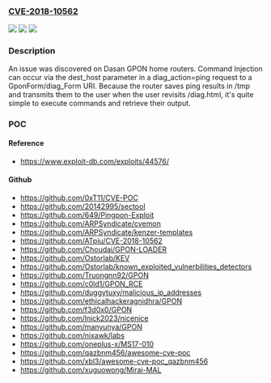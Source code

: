 ### [CVE-2018-10562](https://cve.mitre.org/cgi-bin/cvename.cgi?name=CVE-2018-10562)
![](https://img.shields.io/static/v1?label=Product&message=n%2Fa&color=blue)
![](https://img.shields.io/static/v1?label=Version&message=n%2Fa&color=blue)
![](https://img.shields.io/static/v1?label=Vulnerability&message=n%2Fa&color=brighgreen)

### Description

An issue was discovered on Dasan GPON home routers. Command Injection can occur via the dest_host parameter in a diag_action=ping request to a GponForm/diag_Form URI. Because the router saves ping results in /tmp and transmits them to the user when the user revisits /diag.html, it's quite simple to execute commands and retrieve their output.

### POC

#### Reference
- https://www.exploit-db.com/exploits/44576/

#### Github
- https://github.com/0xT11/CVE-POC
- https://github.com/20142995/sectool
- https://github.com/649/Pingpon-Exploit
- https://github.com/ARPSyndicate/cvemon
- https://github.com/ARPSyndicate/kenzer-templates
- https://github.com/ATpiu/CVE-2018-10562
- https://github.com/Choudai/GPON-LOADER
- https://github.com/Ostorlab/KEV
- https://github.com/Ostorlab/known_exploited_vulnerbilities_detectors
- https://github.com/Truongnn92/GPON
- https://github.com/c0ld1/GPON_RCE
- https://github.com/duggytuxy/malicious_ip_addresses
- https://github.com/ethicalhackeragnidhra/GPON
- https://github.com/f3d0x0/GPON
- https://github.com/lnick2023/nicenice
- https://github.com/manyunya/GPON
- https://github.com/nixawk/labs
- https://github.com/oneplus-x/MS17-010
- https://github.com/qazbnm456/awesome-cve-poc
- https://github.com/xbl3/awesome-cve-poc_qazbnm456
- https://github.com/xuguowong/Mirai-MAL

